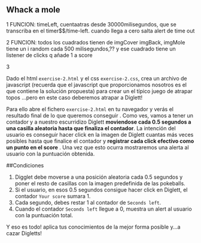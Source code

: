 ## Whack a mole


1 FUNCION: timeLeft, cuentaatras desde 30000milisegundos, que se transcriba en el timer$$/time-left. cuando llega a cero salta alert de time out



2 FUNCION: todos los cuadrados tienen de imgCover imgBack, imgMole tiene un i random cada 500 milisegundos,?? y ese cuadrado tiene un listener de clicks q añade 1 a score

3 




Dado el html ``exercise-2.html`` y el css ``exercise-2.css``, crea un archivo de javascript (recuerda que el javascript que
 proporcionamos nosotros es el que contiene la solución propuesta) para crear un el típico juego de atrapar topos
 ...pero en este caso deberemos atrapar a Diglett!
 
 Para ello abre el fichero ``exercise-2.html`` en tu navegador y verás el resultado final de lo que queremos conseguir
 . Como ves, vamos a tener un contador y a nuestro escurridizo Diglett **moviendose cada 0.5 segundos a una casilla
  aleatoria hasta que finaliza el contador**. La intención del usuario es conseguir hacer click en la imagen de Diglett
   cuantas más veces posibles hasta que finalice el contador y **registrar cada click efectivo como un punto en el score**
   . Una vez que esto ocurra mostraremos una alerta al
    usuario con la puntuación obtenida.
  
##Condiciones
  
  1. Digglet debe moverse a una posición aleatoria cada 0.5 segundos y poner el resto de casillas con la imagen
   predefinida de las pokeballs.
  2. Si el usuario, en esos 0.5 segundos consigue hacer click en Diglett, el contador ``Your score`` sumara 1.
  2. Cada segundo, debes restar 1 al contador de ``Seconds left``.
  3. Cuando el contador ``Seconds left`` llegue a 0, muestra un alert al usuario con la puntuación total.
  
  Y eso es todo! aplica tus conocimientos de la mejor forma posible y...a cazar Digletts!
